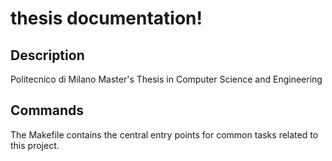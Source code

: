 # thesis documentation!

## Description

Politecnico di Milano Master's Thesis in Computer Science and Engineering

## Commands

The Makefile contains the central entry points for common tasks related to this project.

